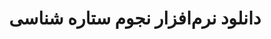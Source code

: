 ---
layout: tag
title: "دانلود نرم‌افزار نجوم ستاره شناسی"
tag: دانلود-نرم‌افزار-نجوم-ستاره-شناسی
---